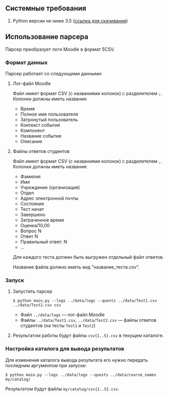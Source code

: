 ## Системные требования

1. Python версии не ниже 3.5 ([ссылка для скачивания](https://www.python.org/ftp/python/3.6.5/python-3.6.5.exe))

## Использование парсера

Парсер преобразует логи Moodle в формат 5CSV.

### Формат данных

Парсер работает со следующими данными:

1. Лог-файл Moodle

    Файл имеет формат CSV (с названиями колонок) с разделителем `;`. Колонки должны иметь названия:
    * Время
    * Полное имя пользователя
    * Затронутый пользователь
    * Контекст события
    * Компонент
    * Название события
    * Описание

1. Файлы ответов студентов

    Файл имеет формат CSV (с названиями колонок) с разделителем `,`. Колонки должны иметь названия:
    * Фамилия
    * Имя
    * Учреждение (организация)
    * Отдел
    * Адрес электронной почты
    * Состояние
    * Тест начат
    * Завершено
    * Затраченное время
    * Оценка/10,00
    * Вопрос N
    * Ответ N
    * Правильный ответ: N
    * ...

    Для каждого теста должен быть выгружен отдельный файл ответов.

    Название файла должно иметь вид "название_теста.csv".

### Запуск

1. Запустить парсер

    ```
    $ python main.py --logs ../data/logs --quests ../data/Test1.csv ../data/Test2.csv csv
    ```

    * Файл `../data/logs` — лог-файл Moodle
    * Файлы `../data/Test1.csv`, `../data/Test2.csv` — файлы ответов студентов (на тесты `Test1` и `Test2`)

1. Результатом работы будут файлы `csv{1..5}.csv` в текущем каталоге.

### Настройка каталога для вывода результатов

Для изменения каталога вывода результата его нужно передать последним аргументом при запуске:
```
$ python main.py --logs ../data/logs --quests ../data/course_names my/catalog/
```

Результатом будут файлы `my/catalog/csv{1..5}.csv`.